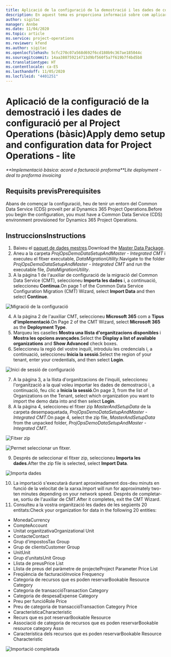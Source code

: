 ```yaml
---
title: Aplicació de la configuració de la demostració i les dades de configuració (bàsic)
description: En aquest tema es proporciona informació sobre com aplicar la configuració de la demostració i les dades de configuració per al Project Operations.
author: sigitac
manager: Annbe
ms.date: 11/04/2020
ms.topic: article
ms.service: project-operations
ms.reviewer: kfend
ms.author: sigitac
ms.openlocfilehash: 5cfc270c07a568d692f6cd180b9c367ae185044c
ms.sourcegitcommit: 14aa380759214713d9bf560f5a7f619b7f4bd5b8
ms.translationtype: HT
ms.contentlocale: ca-ES
ms.lasthandoff: 11/05/2020
ms.locfileid: "4401251"
---
```

# <a name="apply-demo-setup-and-configuration-data-for-project-operations---lite"></a><span data-ttu-id="10edb-103">Aplicació de la configuració de la demostració i les dades de configuració per al Project Operations (bàsic)</span><span class="sxs-lookup"><span data-stu-id="10edb-103">Apply demo setup and configuration data for Project Operations - lite</span></span> 

<span data-ttu-id="10edb-104">_\*\*Implementació bàsica: acord a facturació proforma_</span><span class="sxs-lookup"><span data-stu-id="10edb-104">_\*\*Lite deployment - deal to proforma invoicing_</span></span>

## <a name="prerequisites"></a><span data-ttu-id="10edb-105">Requisits previs</span><span class="sxs-lookup"><span data-stu-id="10edb-105">Prerequisites</span></span>

<span data-ttu-id="10edb-106">Abans de començar la configuració, heu de tenir un entorn del Common Data Service (CDS) proveït per al Dynamics 365 Project Operations.</span><span class="sxs-lookup"><span data-stu-id="10edb-106">Before you begin the configuration, you must have a Common Data Service (CDS) environment provisioned for Dynamics 365 Project Operations.</span></span>


## <a name="instructions"></a><span data-ttu-id="10edb-107">Instruccions</span><span class="sxs-lookup"><span data-stu-id="10edb-107">Instructions</span></span>

1. <span data-ttu-id="10edb-108">Baixeu el [paquet de dades mestres](https://download.microsoft.com/download/3/4/1/341bf279-a64f-4baa-af31-ce624859b518/ProjOpsSampleSetupData%20-%20CE%20only%20CMT.zip).</span><span class="sxs-lookup"><span data-stu-id="10edb-108">Download the [Master Data Package](https://download.microsoft.com/download/3/4/1/341bf279-a64f-4baa-af31-ce624859b518/ProjOpsSampleSetupData%20-%20CE%20only%20CMT.zip).</span></span> 
2. <span data-ttu-id="10edb-109">Aneu a la carpeta *ProjOpsDemoDataSetupAndMaster - Integrated CMT* i executeu el fitxer executable, *DataMigrationUtility*.</span><span class="sxs-lookup"><span data-stu-id="10edb-109">Navigate to the folder *ProjOpsDemoDataSetupAndMaster - Integrated CMT* and run the executable file, *DataMigrationUtility*.</span></span>
3. <span data-ttu-id="10edb-110">A la pàgina 1 de l'auxiliar de configuració de la migració del Common Data Service (CMT), seleccioneu **Importa les dades** i, a continuació, seleccioneu **Continua**.</span><span class="sxs-lookup"><span data-stu-id="10edb-110">On page 1 of the Common Data Service Configuration Migration (CMT) Wizard, select **Import Data** and then select **Continue**.</span></span>

![Migració de la configuració](./media/1ConfigurationMigration.png)

4. <span data-ttu-id="10edb-112">A la pàgina 2 de l'auxiliar CMT, seleccioneu **Microsoft 365** com a **Tipus d'implementació**.</span><span class="sxs-lookup"><span data-stu-id="10edb-112">On Page 2 of the CMT Wizard, select **Microsoft 365** as the **Deployment Type**.</span></span>
5. <span data-ttu-id="10edb-113">Marqueu les caselles **Mostra una llista d'organitzacions disponibles** i **Mostra les opcions avançades**.</span><span class="sxs-lookup"><span data-stu-id="10edb-113">Select the **Display a list of available organizations** and **Show Advanced** check boxes.</span></span>
6. <span data-ttu-id="10edb-114">Seleccioneu la regió del vostre inquilí, introduïu les credencials i, a continuació, seleccioneu **Inicia la sessió**.</span><span class="sxs-lookup"><span data-stu-id="10edb-114">Select the region of your tenant, enter your credentials, and then select **Login**.</span></span>

![Inici de sessió de configuració](./media/2ConfigurationSignin.png)

7. <span data-ttu-id="10edb-116">A la pàgina 3, a la llista d'organitzacions de l'inquilí, seleccioneu l'organització a la qual voleu importar les dades de demostració i, a continuació, feu clic a **Inicia la sessió**.</span><span class="sxs-lookup"><span data-stu-id="10edb-116">On page 3, from the list of Organizations on the Tenant, select which organization you want to import the demo data into and then select **Login**.</span></span>
8. <span data-ttu-id="10edb-117">A la pàgina 4, seleccioneu el fitxer zip *MasterAndSetupData* de la carpeta desempaquetada, *ProjOpsDemoDataSetupAndMaster - Integrated CMT*.</span><span class="sxs-lookup"><span data-stu-id="10edb-117">On page 4, select the zip file, *MasterAndSetupData* from the unpacked folder, *ProjOpsDemoDataSetupAndMaster - Integrated CMT*.</span></span>

![Fitxer zip](./media/3ZipFile.png)

![Permet seleccionar un fitxer.](./media/4SelectAFile.png)

9. <span data-ttu-id="10edb-120">Després de seleccionar el fitxer zip, seleccioneu **Importa les dades**.</span><span class="sxs-lookup"><span data-stu-id="10edb-120">After the zip file is selected, select **Import Data**.</span></span>

![Importa dades](./media/5ImportData.png)

10. <span data-ttu-id="10edb-122">La importació s'executarà durant aproximadament dos-deu minuts en funció de la velocitat de la xarxa.</span><span class="sxs-lookup"><span data-stu-id="10edb-122">Import will run for approximately two-ten minutes depending on your network speed.</span></span> <span data-ttu-id="10edb-123">Després de completar-se, sortiu de l'auxiliar de CMT.</span><span class="sxs-lookup"><span data-stu-id="10edb-123">After it completes, exit the CMT Wizard.</span></span> 
11. <span data-ttu-id="10edb-124">Consulteu a la vostra organització les dades de les següents 20 entitats:</span><span class="sxs-lookup"><span data-stu-id="10edb-124">Check your organization for data in the following 20 entities:</span></span>

-   <span data-ttu-id="10edb-125">Moneda</span><span class="sxs-lookup"><span data-stu-id="10edb-125">Currency</span></span>
-   <span data-ttu-id="10edb-126">Compte</span><span class="sxs-lookup"><span data-stu-id="10edb-126">Account</span></span>
-   <span data-ttu-id="10edb-127">Unitat organitzativa</span><span class="sxs-lookup"><span data-stu-id="10edb-127">Organizational Unit</span></span>
-   <span data-ttu-id="10edb-128">Contacte</span><span class="sxs-lookup"><span data-stu-id="10edb-128">Contact</span></span>
-   <span data-ttu-id="10edb-129">Grup d'impostos</span><span class="sxs-lookup"><span data-stu-id="10edb-129">Tax Group</span></span>
-   <span data-ttu-id="10edb-130">Grup de clients</span><span class="sxs-lookup"><span data-stu-id="10edb-130">Customer Group</span></span>
-   <span data-ttu-id="10edb-131">Unit</span><span class="sxs-lookup"><span data-stu-id="10edb-131">Unit</span></span>
-   <span data-ttu-id="10edb-132">Grup d’unitats</span><span class="sxs-lookup"><span data-stu-id="10edb-132">Unit Group</span></span>
-   <span data-ttu-id="10edb-133">Llista de preus</span><span class="sxs-lookup"><span data-stu-id="10edb-133">Price List</span></span>
-   <span data-ttu-id="10edb-134">Llista de preus del paràmetre de projecte</span><span class="sxs-lookup"><span data-stu-id="10edb-134">Project Parameter Price List</span></span> 
-   <span data-ttu-id="10edb-135">Freqüència de facturació</span><span class="sxs-lookup"><span data-stu-id="10edb-135">Invoice Frequency</span></span>
-   <span data-ttu-id="10edb-136">Categoria de recursos que es poden reservar</span><span class="sxs-lookup"><span data-stu-id="10edb-136">Bookable Resource Category</span></span>
-   <span data-ttu-id="10edb-137">Categoria de transacció</span><span class="sxs-lookup"><span data-stu-id="10edb-137">Transaction Category</span></span>
-   <span data-ttu-id="10edb-138">Categoria de despesa</span><span class="sxs-lookup"><span data-stu-id="10edb-138">Expense Category</span></span>
-   <span data-ttu-id="10edb-139">Preu per funció</span><span class="sxs-lookup"><span data-stu-id="10edb-139">Role Price</span></span>
-   <span data-ttu-id="10edb-140">Preu de categoria de transacció</span><span class="sxs-lookup"><span data-stu-id="10edb-140">Transaction Category Price</span></span>
-   <span data-ttu-id="10edb-141">Característica</span><span class="sxs-lookup"><span data-stu-id="10edb-141">Characteristic</span></span>
-   <span data-ttu-id="10edb-142">Recurs que es pot reservar</span><span class="sxs-lookup"><span data-stu-id="10edb-142">Bookable Resource</span></span>
-   <span data-ttu-id="10edb-143">Associació de categoria de recursos que es poden reservar</span><span class="sxs-lookup"><span data-stu-id="10edb-143">Bookable resource category Assn</span></span>
-   <span data-ttu-id="10edb-144">Característica dels recursos que es poden reservar</span><span class="sxs-lookup"><span data-stu-id="10edb-144">Bookable Resource Characteristic</span></span>

![Importació completada](./media/6CompleteImport.png)

